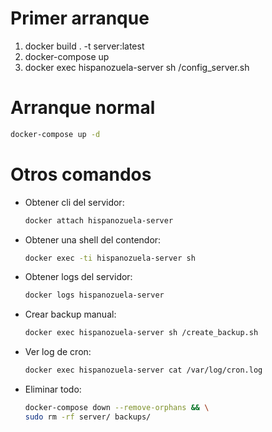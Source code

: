 # Primer arranque
1. docker build . -t server:latest
2. docker-compose up
3. docker exec hispanozuela-server sh /config_server.sh

# Arranque normal
```bash
docker-compose up -d
```

# Otros comandos
- Obtener cli del servidor:
    ```bash
    docker attach hispanozuela-server
    ```
- Obtener una shell del contendor:
    ```bash
    docker exec -ti hispanozuela-server sh
    ```
- Obtener logs del servidor:
    ```bash
    docker logs hispanozuela-server
    ```
- Crear backup manual:
    ```bash
    docker exec hispanozuela-server sh /create_backup.sh
    ```
- Ver log de cron:
    ```bash
    docker exec hispanozuela-server cat /var/log/cron.log
    ```
- Eliminar todo:
    ```bash
    docker-compose down --remove-orphans && \
    sudo rm -rf server/ backups/
    ```
